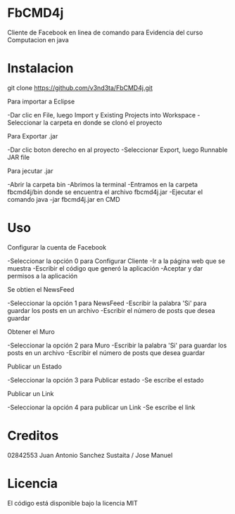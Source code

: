 # FbCMD4j
Cliente de Facebook en linea de comando para Evidencia del curso Computacion en java

# Instalacion
git clone https://github.com/v3nd3ta/FbCMD4j.git

Para importar a Eclipse

-Dar clic en File, luego Import y Existing Projects into Workspace
-Seleccionar la carpeta en donde se clonó el proyecto

Para Exportar .jar

-Dar clic boton derecho en al proyecto
-Seleccionar Export, luego Runnable JAR file

Para jecutar .jar

-Abrir la carpeta bin
-Abrimos la terminal 
-Entramos en la carpeta fbcmd4j/bin donde se encuentra el archivo fbcmd4j.jar
-Ejecutar el comando java -jar fbcmd4j.jar en CMD

# Uso
Configurar la cuenta de Facebook

-Seleccionar la opción 0 para Configurar Cliente
-Ir a la página web que se muestra
-Escribir el código que generó la aplicación
-Aceptar y dar permisos a la aplicación

Se obtien el NewsFeed

-Seleccionar la opción 1 para NewsFeed
-Escribir la palabra 'Si' para guardar los posts en un archivo
-Escribir el número de posts que desea guardar

Obtener el Muro

-Seleccionar la opción 2 para Muro
-Escribir la palabra 'Si' para guardar los posts en un archivo
-Escribir el número de posts que desea guardar

Publicar un Estado

-Seleccionar la opción 3 para Publicar estado
-Se escribe el estado

Publicar un Link

-Seleccionar la opción 4 para publicar un Link
-Se escribe el link 

# Creditos
02842553 Juan Antonio Sanchez Sustaita / Jose Manuel

# Licencia
El código está disponible bajo la licencia MIT
